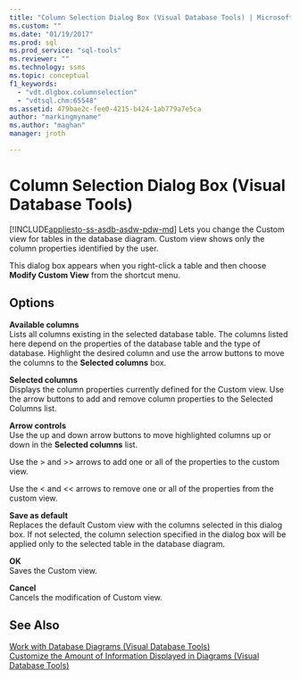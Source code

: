 ```yaml
---
title: "Column Selection Dialog Box (Visual Database Tools) | Microsoft Docs"
ms.custom: ""
ms.date: "01/19/2017"
ms.prod: sql
ms.prod_service: "sql-tools"
ms.reviewer: ""
ms.technology: ssms
ms.topic: conceptual
f1_keywords: 
  - "vdt.dlgbox.columnselection"
  - "vdtsql.chm:65548"
ms.assetid: 479bae2c-fee0-4215-b424-1ab779a7e5ca
author: "markingmyname"
ms.author: "maghan"
manager: jroth

---
```

# Column Selection Dialog Box (Visual Database Tools)
[!INCLUDE[appliesto-ss-asdb-asdw-pdw-md](../../includes/appliesto-ss-asdb-asdw-pdw-md.md)]
Lets you change the Custom view for tables in the database diagram. Custom view shows only the column properties identified by the user.  
  
This dialog box appears when you right-click a table and then choose **Modify Custom View** from the shortcut menu.  
  
## Options  
**Available columns**  
Lists all columns existing in the selected database table. The columns listed here depend on the properties of the database table and the type of database. Highlight the desired column and use the arrow buttons to move the columns to the **Selected columns** box.  
  
**Selected columns**  
Displays the column properties currently defined for the Custom view. Use the arrow buttons to add and remove column properties to the Selected Columns list.  
  
**Arrow controls**  
Use the up and down arrow buttons to move highlighted columns up or down in the **Selected columns** list.  
  
Use the > and >> arrows to add one or all of the properties to the custom view.  
  
Use the < and << arrows to remove one or all of the properties from the custom view.  
  
**Save as default**  
Replaces the default Custom view with the columns selected in this dialog box. If not selected, the column selection specified in the dialog box will be applied only to the selected table in the database diagram.  
  
**OK**  
Saves the Custom view.  
  
**Cancel**  
Cancels the modification of Custom view.  
  
## See Also  
[Work with Database Diagrams &#40;Visual Database Tools&#41;](../../ssms/visual-db-tools/work-with-database-diagrams-visual-database-tools.md)  
[Customize the Amount of Information Displayed in Diagrams &#40;Visual Database Tools&#41;](../../ssms/visual-db-tools/customize-the-amount-of-information-displayed-in-diagrams-visual-database-tools.md)  
  
